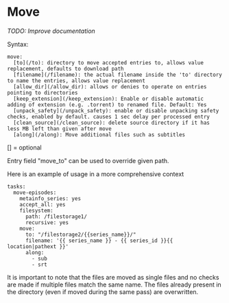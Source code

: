 # Move
*TODO: Improve documentation*

Syntax:

```
move:
  [to](/to): directory to move accepted entries to, allows value replacement, defaults to download path
  [filename](/filename): the actual filename inside the 'to' directory to name the entries, allows value replacement
  [allow_dir](/allow_dir): allows or denies to operate on entries pointing to directories
  [keep_extension](/keep_extension): Enable or disable automatic adding of extension (e.g. .torrent) to renamed file. Default: Yes
  [unpack_safety](/unpack_safety): enable or disable unpacking safety checks, enabled by default. causes 1 sec delay per processed entry
  [clean_source](/clean_source): delete source directory if it has less MB left than given after move
  [along](/along): Move additional files such as subtitles
```

[] = optional

Entry field "move_to" can be used to override given path.

Here is an example of usage in a more comprehensive context

```
tasks:
  move-episodes:
    metainfo_series: yes 
    accept_all: yes 
    filesystem:
      path: /filestorage1/
      recursive: yes 
    move:
      to: "/filestorage2/{{series_name}}/"
      filename: '{{ series_name }} - {{ series_id }}{{ location|pathext }}'
      along:
        - sub
        - srt
```

It is important to note that the files are moved as single files and no checks are made if multiple files match the same name. The files already present in the directory (even if moved during the same pass) are overwritten.